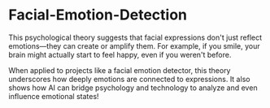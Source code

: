 # Facial-Emotion-Detection
This psychological theory suggests that facial expressions don't just reflect emotions—they can create or amplify them. For example, if you smile, your brain might actually start to feel happy, even if you weren't before.

When applied to projects like a facial emotion detector, this theory underscores how deeply emotions are connected to expressions. It also shows how AI can bridge psychology and technology to analyze and even influence emotional states!
